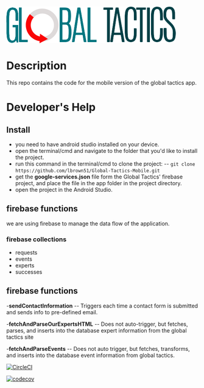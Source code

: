 ![alt text](https://github.com/lbrown51/Global-Tactics-Mobile/blob/master/app/src/main/res/drawable/gt1.png?raw=true)
# Description
This repo contains the code for the mobile version of the global tactics app.

# Developer's Help
## Install
- you need to have android studio installed on your device.
- open the terminal/cmd and navigate to the folder that you'd like to install the project.
- run this command in the terminal/cmd to clone the project:
-- `git clone https://github.com/lbrown51/Global-Tactics-Mobile.git`
- get the **google-services.json** file form the Global Tactics' firebase project, and place the file in the app folder in the project directory.
- open the project in the Android Studio.

## firebase functions
we are using firebase to manage the data flow of the application.

### firebase collections
- requests
- events
- experts
- successes

## firebase functions
-**sendContactInformation**
-- Triggers each time a contact form is submitted and sends info to pre-defined email.

-**fetchAndParseOurExpertsHTML**
-- Does not auto-trigger, but fetches, parses, and inserts into the database expert information from the global tactics site

-**fetchAndParseEvents**
-- Does not auto trigger, but fetches, transforms, and inserts into the database event information from global tactics.

[![CircleCI](https://circleci.com/gh/lbrown51/Global-Tactics-Mobile.svg?style=svg&circle-token=d2d1a99ff7fe84dace19e7958db247c2aee682d0)](https://circleci.com/gh/lbrown51/Global-Tactics-Mobile)

[![codecov](https://codecov.io/gh/lbrown51/global-tactics-mobile/branch/master/graph/badge.svg?token=33YHKYYRCU)](https://codecov.io/gh/lbrown51/global-tactics-mobile)

